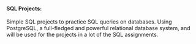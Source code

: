 #### SQL Projects:
Simple SQL projects to practice SQL queries on databases. Using PostgreSQL, a full-fledged and powerful relational database system, and will be used for the projects in a lot of the SQL assignments.
